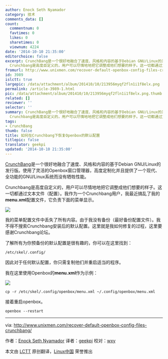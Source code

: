 ```yaml
---
author: Enock Seth Nyamador
category: 技术
comments_data: []
count:
  commentnum: 0
  favtimes: 0
  likes: 0
  sharetimes: 0
  viewnum: 4224
date: '2014-10-10 21:35:00'
editorchoice: false
excerpt: CrunchBang是一个很好地融合了速度、风格和内容的基于Debian GNU/Linux的发行版。使用了灵活的Openbox窗口管理器，高度定制化并且提供了一个现代、全功能的GNU/Linux系统而没有牺牲性能。
  Crunchbang是高度自定义的，用户可以尽情地地把它调整成他们想要的样子。这一切都通过文本文件（配置）。我作为一个Crunchbang用户，我最近搞乱了我的menu.xml配置文件，它负责下面的菜单显示。  我的菜单配置文件中丢失了所有内容。由于我没有备份（最好备份配置文件）。我不得不搜索Crunchbang安装后的默认配置。这里就是我如何修复的过程，这里要
fromurl: http://www.unixmen.com/recover-default-openbox-config-files-crunchbang/
id: 3989
islctt: true
largepic: /data/attachment/album/201410/10/213956myqf2fln1i1f8elx.png
permalink: /article-3989-1.html
pic: /data/attachment/album/201410/10/213956myqf2fln1i1f8elx.png.thumb.jpg
related: []
reviewer: ''
selector: ''
summary: CrunchBang是一个很好地融合了速度、风格和内容的基于Debian GNU/Linux的发行版。使用了灵活的Openbox窗口管理器，高度定制化并且提供了一个现代、全功能的GNU/Linux系统而没有牺牲性能。
  Crunchbang是高度自定义的，用户可以尽情地地把它调整成他们想要的样子。这一切都通过文本文件（配置）。我作为一个Crunchbang用户，我最近搞乱了我的menu.xml配置文件，它负责下面的菜单显示。  我的菜单配置文件中丢失了所有内容。由于我没有备份（最好备份配置文件）。我不得不搜索Crunchbang安装后的默认配置。这里就是我如何修复的过程，这里要
tags:
- CrunchBang
thumb: false
title: 如何在Crunchbang下恢复Openbox的默认配置
titlepic: false
translator: geekpi
updated: '2014-10-10 21:35:00'
---
```


[CrunchBang](http://crunchbang.org/)是一个很好地融合了速度、风格和内容的基于Debian GNU/Linux的发行版。使用了灵活的Openbox窗口管理器，高度定制化并且提供了一个现代、全功能的GNU/Linux系统而没有牺牲性能。


Crunchbang是高度自定义的，用户可以尽情地地把它调整成他们想要的样子。这一切都通过文本文件（配置）。我作为一个Crunchbang用户，我最近搞乱了我的**menu.xml**配置文件，它负责下面的菜单显示。


![](/data/attachment/album/201410/10/213956myqf2fln1i1f8elx.png)


我的菜单配置文件中丢失了所有内容。由于我没有备份（最好备份配置文件）。我不得不搜索Crunchbang安装后的默认配置。这里就是我如何修复的过程，这里要感谢Crunchbang论坛。


了解所有为你预备份的默认配置是很有趣的，你可以在这里找到：



```
/etc/skel/.config/

```

因此对于任何默认配置，你只需复制他们并重启适当的程序。


我在这里使用Openbox的**menu.xml**作为示例：


![](http://180016988.r.cdn77.net/wp-content/uploads/2014/09/curnchbang_menu_xml_etc.png)



```
cp -r /etc/skel/.config/openbox/menu.xml ~/.config/openbox/menu.xml

```

接着重启openbox。



```
openbox --restart

```



---


via: <http://www.unixmen.com/recover-default-openbox-config-files-crunchbang/>


作者：[Enock Seth Nyamador](http://www.unixmen.com/author/seth/) 译者：[geekpi](https://github.com/geekpi) 校对：[wxy](https://github.com/%E6%A0%A1%E5%AF%B9%E8%80%85ID)


本文由 [LCTT](https://github.com/LCTT/TranslateProject) 原创翻译，[Linux中国](http://linux.cn/) 荣誉推出